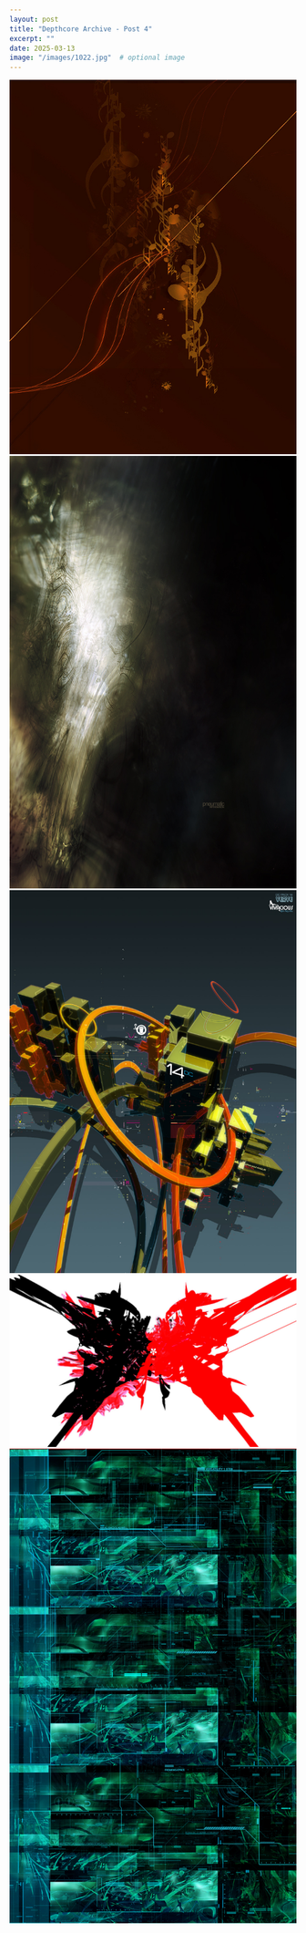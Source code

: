 ```yaml
---
layout: post
title: "Depthcore Archive - Post 4"
excerpt: ""
date: 2025-03-13
image: "/images/1022.jpg"  # optional image
---
```


<img src="/images/1022.jpg">
<img src="/images/1023.jpg" alt="1023.jpg"/>
<img src="/images/1024.jpg" alt="1024.jpg"/>
<img src="/images/1025.jpg" alt="1025.jpg"/>
<img src="/images/1026.jpg" alt="1026.jpg"/>
